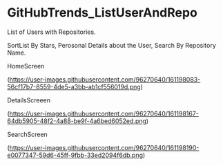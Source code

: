# GitHubTrends_ListUserAndRepo

List of Users with Repositories. 

SortList By Stars, Perosonal Details about the User, Search By Repository Name.

HomeScreen

(https://user-images.githubusercontent.com/96270640/161198083-56cf17b7-8559-4de5-a3bb-ab1cf556019d.png)

DetailsScreeen

(https://user-images.githubusercontent.com/96270640/161198167-64db5905-48f2-4a88-be9f-4a6bed6052ed.png)

SearchScreen

(https://user-images.githubusercontent.com/96270640/161198190-e0077347-59d6-45ff-9fbb-33ed2094f6db.png)
